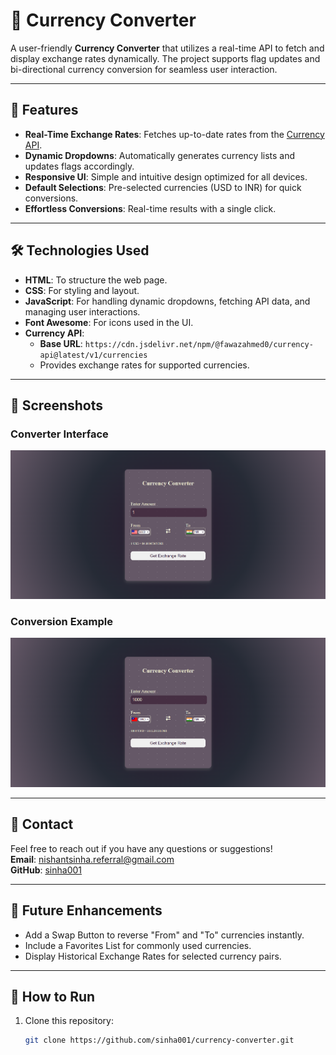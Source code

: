 # 💱 Currency Converter

A user-friendly **Currency Converter** that utilizes a real-time API to fetch and display exchange rates dynamically. The project supports flag updates and bi-directional currency conversion for seamless user interaction.

---

## 🌟 Features

- **Real-Time Exchange Rates**: Fetches up-to-date rates from the [Currency API](https://github.com/fawazahmed0/currency-api).
- **Dynamic Dropdowns**: Automatically generates currency lists and updates flags accordingly.
- **Responsive UI**: Simple and intuitive design optimized for all devices.
- **Default Selections**: Pre-selected currencies (USD to INR) for quick conversions.
- **Effortless Conversions**: Real-time results with a single click.

---

## 🛠️ Technologies Used

- **HTML**: To structure the web page.
- **CSS**: For styling and layout.
- **JavaScript**: For handling dynamic dropdowns, fetching API data, and managing user interactions.
- **Font Awesome**: For icons used in the UI.
- **Currency API**:
  - **Base URL**: `https://cdn.jsdelivr.net/npm/@fawazahmed0/currency-api@latest/v1/currencies`
  - Provides exchange rates for supported currencies.

---

## 📸 Screenshots  
### Converter Interface  
![Converter Interface](./screenshots/converter-interface.png)  

### Conversion Example  
![Conversion Example](./screenshots/conversion-example.png) 

---

## 📧 Contact
Feel free to reach out if you have any questions or suggestions!  
**Email**: [nishantsinha.referral@gmail.com](mailto:nishantsinha.referral@gmail.com)  
**GitHub**: [sinha001](https://github.com/sinha001)

---

## 🌟 Future Enhancements

- Add a Swap Button to reverse "From" and "To" currencies instantly.
- Include a Favorites List for commonly used currencies.
- Display Historical Exchange Rates for selected currency pairs.

---

## 🚀 How to Run

1. Clone this repository:
   ```bash
   git clone https://github.com/sinha001/currency-converter.git
   ```

